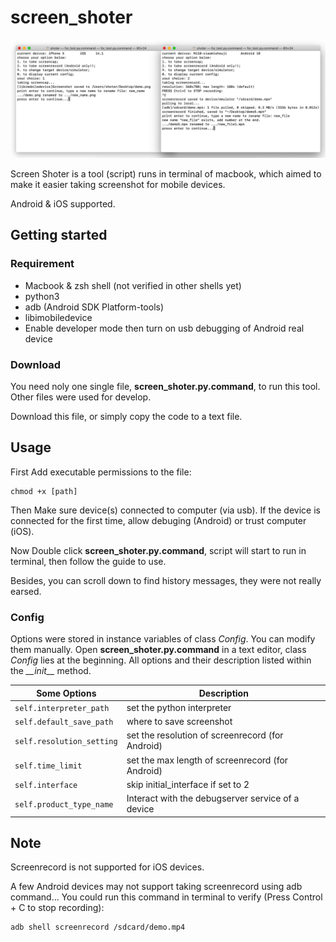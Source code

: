 # screen_shoter
![Action screenshot](docs/img_1.png)

Screen Shoter is a tool (script) runs in terminal of macbook, which aimed to make it easier taking screenshot for mobile devices.  

Android & iOS supported.

## Getting started

### Requirement

* Macbook & zsh shell (not verified in other shells yet)
* python3
* adb (Android SDK Platform-tools)
* libimobiledevice
* Enable developer mode then turn on usb debugging of Android real device

### Download

You need noly one single file, **screen_shoter.py.command**, to run this tool. Other files were used for develop.  

Download this file, or simply copy the code to a text file.

## Usage

First Add executable permissions to the file:  
```
chmod +x [path]
```

Then Make sure device(s) connected to computer (via usb). If the device is connected for the first time, allow debuging (Android) or trust computer (iOS).  

Now Double click **screen_shoter.py.command**, script will start to run in terminal, then follow the guide to use.

Besides, you can scroll down to find history messages, they were not really earsed.

### Config

Options were stored in instance variables of class *Config*. You can modify them manually. Open **screen_shoter.py.command** in a text editor, class *Config* lies at the beginning. All options and their description listed within the *\_\_init\_\_* method.

| Some Options               | Description                                         |
| -------------------------- | --------------------------------------------------- |
| `self.interpreter_path`    | set the python interpreter                          |
| `self.default_save_path`   | where to save screenshot                            |
| `self.resolution_setting`  | set the resolution of screenrecord (for Android)    |
| `self.time_limit`          | set the max length of screenrecord (for Android)    |
| `self.interface`           | skip initial_interface if set to 2                  |
| `self.product_type_name`   | Interact with the debugserver service of a device   |

## Note

Screenrecord is not supported for iOS devices.

A few Android devices may not support taking screenrecord using adb command... You could run this command in terminal to verify (Press Control + C to stop recording):
```
adb shell screenrecord /sdcard/demo.mp4
```
